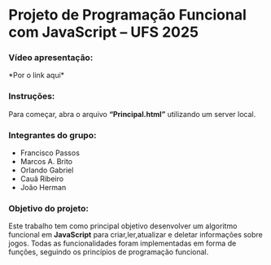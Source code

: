 <h1>Projeto de Programação Funcional com JavaScript – UFS 2025</h1> <h3>Vídeo apresentação:</h3> 
<p>*Por o link aqui*
  
</p> <h3>Instruções:</h3> 
<p>Para começar, abra o arquivo <strong>“Principal.html”</strong> utilizando um server local.

</p> <h3>Integrantes do grupo:</h3>
<ul> 
  <li>Francisco Passos</li> 
  <li>Marcos A. Brito</li> 
  <li>Orlando Gabriel</li> 
  <li>Cauã Ribeiro</li> 
  <li>João Herman</li>
</ul> 

<h3>Objetivo do projeto:</h3> 

<p>
  Este trabalho tem como principal objetivo desenvolver um algoritmo funcional em <strong>JavaScript</strong> 
  para criar,ler,atualizar e deletar informações sobre jogos. Todas as funcionalidades 
  foram implementadas em forma de funções, seguindo os princípios de programação funcional.
</p>
